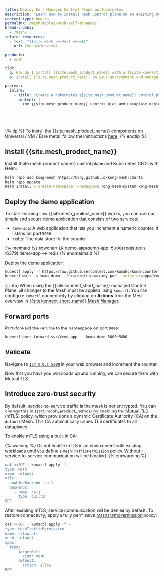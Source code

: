```yaml
---
title: Deploy Self Managed Control Plane on Kubernetes
description: "Learn how to install Mesh Control plane on an existing Kubernetes cluster, and deploy the {{site.mesh_product_name}} demo application."
content_type: how_to
permalink: /mesh/deploy-mesh-self-managed/
bread-crumbs: 
  - /mesh/
related_resources:
  - text: "{{site.mesh_product_name}}"
    url: /mesh/overview/

products:
  - mesh

tldr:
  q: How do I install {{site.mesh_product_name}} with a {{site.konnect_short_name}} self managed Control plane
  a: Install {{site.mesh_product_name}} on your environment and manage the Control plane yourself.

prereqs:
  inline:
    - title: "Create a Kubernetes {{site.mesh_product_name}} control plane"
      content: |
        The {{site.mesh_product_name}} Control plan and Dataplane deployments are managed as part of the {{site.mesh_product_name}} Helm charts.  You will need a Kubernetes cluster to use this quick start.  
        


---
```



{% tip %}
To install the {{site.mesh_product_name}} components on Universal / VM / Bare metal, follow the instructions [here](/mesh/deploy-universal-self-managed).
{% endtip %}

## Install {{site.mesh_product_name}}

Install {{site.mesh_product_name}} control plane and Kubernetes CRDs with Helm:

```sh
helm repo add kong-mesh https://kong.github.io/kong-mesh-charts
helm repo update
helm install --create-namespace --namespace kong-mesh-system kong-mesh kong-mesh/kong-mesh
```

## Deploy the demo application

To start learning how {{site.mesh_product_name}} works, you can use our simple and secure demo application that consists of two services:

* `demo-app`: A web application that lets you increment a numeric counter. It listens on port `5000`
* `redis`: The data store for the counter

{% mermaid %}
flowchart LR
  demo-app(demo-app :5000)
  redis(redis :6379)
  demo-app --> redis
{% endmermaid %}



Deploy the demo application: 

```sh
kubectl apply -f https://raw.githubusercontent.com/kumahq/kuma-counter-demo/master/demo.yaml
kubectl wait -n kuma-demo --for=condition=ready pod --selector=app=demo-app --timeout=90s
```

{:.info}
When using the {{site.konnect_short_name}} managed Control Plane, all changes to the Mesh must be applied using `kumactl`.  You can configure `kumactl` connectivity by clicking on **Actions** from the Mesh overview in [{{site.konnect_short_name}} Mesh Manager](https://cloud.konghq.com/us/mesh-manager).


## Forward ports

Port-forward the service to the namespace on port `5000`:

```sh
kubectl port-forward svc/demo-app -n kuma-demo 5000:5000
```

## Validate

Navigate to [`127.0.0.1:5000`](http://127.0.0.1:5000) in your web browser and increment the counter.

Now that you have you workloads up and running, we can secure them with Mutual TLS.

## Introduce zero-trust security

By default, service-to-service traffic in the mesh is not encrypted. You can change this in {{site.mesh_product_name}} by enabling the [Mutual TLS](/mesh/policies/mutual-tls/) (mTLS) policy, which provisions a dynamic Certificate Authority (CA) on the `default` Mesh. This CA automatically issues TLS certificates to all dataplanes.

To enable mTLS using a built-in CA:

{% warning %}
Do not enable mTLS in an environment with existing workloads until you define a `MeshTrafficPermission` policy. 
Without it, service-to-service communication will be blocked.
{% endwarning %}

```sh
cat <<EOF | kumactl apply -f -
type: Mesh
name: default
mtls:
  enabledBackend: ca-1
  backends:
    - name: ca-1
      type: builtin
EOF
```

After enabling mTLS, service communication will be denied by default. To restore connectivity, apply a fully permissive [MeshTrafficPermission](/mesh/policies/meshtrafficpermission/) policy:

```sh
cat <<EOF | kumactl apply -f -
type: MeshTrafficPermission
name: allow-all
mesh: default
spec:
  from:
    - targetRef:
        kind: Mesh
      default:
        action: Allow
EOF
```